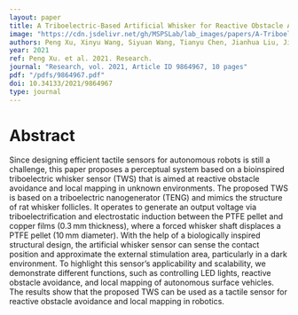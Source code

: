 ```yaml
---
layout: paper
title: A Triboelectric-Based Artificial Whisker for Reactive Obstacle Avoidance and Local Mapping
image: "https://cdn.jsdelivr.net/gh/MSPSLab/lab_images/papers/A-Triboelectric.png"
authors: Peng Xu, Xinyu Wang, Siyuan Wang, Tianyu Chen, Jianhua Liu, Jiaxi Zheng, Wenxiang Li, Minyi Xu, Jin Tao, Guangming Xie
year: 2021
ref: Peng Xu. et al. 2021. Research.
journal: "Research, vol. 2021, Article ID 9864967, 10 pages"
pdf: "/pdfs/9864967.pdf"
doi: 10.34133/2021/9864967
type: journal
---
```


# Abstract

Since designing efficient tactile sensors for autonomous robots is still a challenge, this paper proposes a perceptual system based on a bioinspired triboelectric whisker sensor (TWS) that is aimed at reactive obstacle avoidance and local mapping in unknown environments. The proposed TWS is based on a triboelectric nanogenerator (TENG) and mimics the structure of rat whisker follicles. It operates to generate an output voltage via triboelectrification and electrostatic induction between the PTFE pellet and copper films (0.3 mm thickness), where a forced whisker shaft displaces a PTFE pellet (10 mm diameter). With the help of a biologically inspired structural design, the artificial whisker sensor can sense the contact position and approximate the external stimulation area, particularly in a dark environment. To highlight this sensor’s applicability and scalability, we demonstrate different functions, such as controlling LED lights, reactive obstacle avoidance, and local mapping of autonomous surface vehicles. The results show that the proposed TWS can be used as a tactile sensor for reactive obstacle avoidance and local mapping in robotics.

